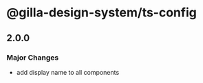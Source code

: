 # @gilla-design-system/ts-config

## 2.0.0

### Major Changes

- add display name to all components
